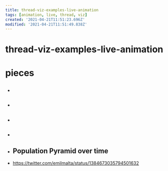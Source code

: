```yaml
---
title: thread-viz-examples-live-animation
tags: [animation, live, thread, viz]
created: '2021-04-21T11:51:23.696Z'
modified: '2021-04-21T11:51:49.838Z'
---
```


# thread-viz-examples-live-animation

# pieces

- ## 

- ## 

- ## 

- ## 

- ## Population Pyramid over time
- https://twitter.com/emilmalta/status/1384673035794501632
